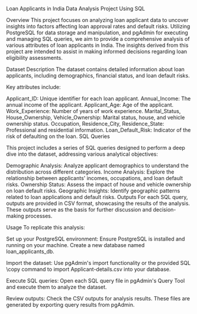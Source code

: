 Loan Applicants in India Data Analysis Project Using SQL

Overview
This project focuses on analyzing loan applicant data to uncover insights into factors affecting loan approval rates and default risks. Utilizing PostgreSQL for data storage and manipulation, and pgAdmin for executing and managing SQL queries, we aim to provide a comprehensive analysis of various attributes of loan applicants in India. The insights derived from this project are intended to assist in making informed decisions regarding loan eligibility assessments.

Dataset Description
The dataset contains detailed information about loan applicants, including demographics, financial status, and loan default risks. 

Key attributes include:

Applicant_ID: Unique identifier for each loan applicant.
Annual_Income: The annual income of the applicant.
Applicant_Age: Age of the applicant.
Work_Experience: Number of years of work experience.
Marital_Status, House_Ownership, Vehicle_Ownership: Marital status, house, and vehicle ownership status.
Occupation, Residence_City, Residence_State: Professional and residential information.
Loan_Default_Risk: Indicator of the risk of defaulting on the loan.
SQL Queries

This project includes a series of SQL queries designed to perform a deep dive into the dataset, addressing various analytical objectives:

Demographic Analysis: Analyze applicant demographics to understand the distribution across different categories.
Income Analysis: Explore the relationship between applicants' incomes, occupations, and loan default risks.
Ownership Status: Assess the impact of house and vehicle ownership on loan default risks.
Geographic Insights: Identify geographic patterns related to loan applications and default risks.
Outputs
For each SQL query, outputs are provided in CSV format, showcasing the results of the analysis. These outputs serve as the basis for further discussion and decision-making processes.

Usage
To replicate this analysis:

Set up your PostgreSQL environment: Ensure PostgreSQL is installed and running on your machine. Create a new database named loan_applicants_db.

Import the dataset: Use pgAdmin's import functionality or the provided SQL \copy command to import Applicant-details.csv into your database.

Execute SQL queries: Open each SQL query file in pgAdmin's Query Tool and execute them to analyze the dataset.

Review outputs: Check the CSV outputs for analysis results. These files are generated by exporting query results from pgAdmin.



